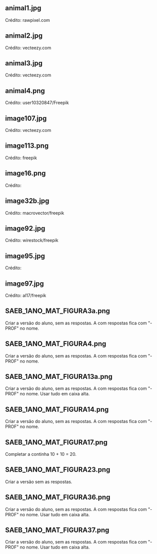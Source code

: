 animal1.jpg
----------

Crédito: rawpixel.com

animal2.jpg
----------

Crédito: vecteezy.com

animal3.jpg
----------

Crédito: vecteezy.com

animal4.png
----------

Crédito: user10320847/Freepik

image107.jpg
----------

Crédito: vecteezy.com

image113.png
----------

Crédito: freepik

image16.png
----------

Crédito: 

image32b.jpg
----------

Crédito: macrovector/freepik

image92.jpg
----------

Crédito: wirestock/freepik


image95.jpg
----------

Crédito: 

image97.jpg
----------

Crédito: al17/freepik


SAEB_1ANO_MAT_FIGURA3a.png
--------------------------
Criar a versão do aluno, sem as respostas. A com respostas fica com "-PROF" no nome.


SAEB_1ANO_MAT_FIGURA4.png
-------------------------
Criar a versão do aluno, sem as respostas. A com respostas fica com "-PROF" no nome.


SAEB_1ANO_MAT_FIGURA13a.png
---------------------------
Criar a versão do aluno, sem as respostas. A com respostas fica com "-PROF" no nome. Usar tudo em caixa alta.


SAEB_1ANO_MAT_FIGURA14.png
--------------------------
Criar a versão do aluno, sem as respostas. A com respostas fica com "-PROF" no nome.


SAEB_1ANO_MAT_FIGURA17.png
--------------------------
Completar a continha 10 + 10 = 20.


SAEB_1ANO_MAT_FIGURA23.png
--------------------------
Criar a versão sem as respostas.


SAEB_1ANO_MAT_FIGURA36.png
--------------------------
Criar a versão do aluno, sem as respostas. A com respostas fica com "-PROF" no nome. Usar tudo em caixa alta.


SAEB_1ANO_MAT_FIGURA37.png
--------------------------
Criar a versão do aluno, sem as respostas. A com respostas fica com "-PROF" no nome. Usar tudo em caixa alta.


